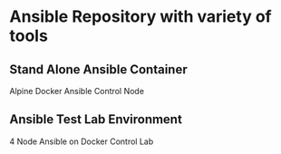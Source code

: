 # Ansible Repository with variety of tools

## Stand Alone Ansible Container

  Alpine Docker Ansible Control Node
  
## Ansible Test Lab Environment
  
  4 Node Ansible on Docker Control Lab
  